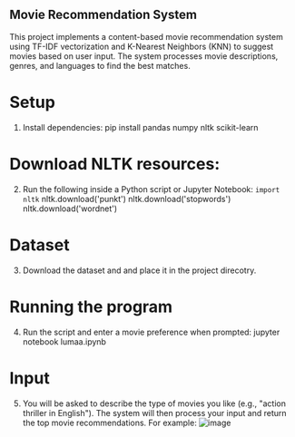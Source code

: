 ## Movie Recommendation System
This project implements a content-based movie recommendation system using TF-IDF vectorization and K-Nearest Neighbors (KNN) to suggest movies based on user input. The system processes movie descriptions, genres, and languages to find the best matches.

# Setup
1. Install dependencies:
pip install pandas numpy nltk scikit-learn

# Download NLTK resources:
2. Run the following inside a Python script or Jupyter Notebook:
`import nltk`
nltk.download('punkt')
nltk.download('stopwords')
nltk.download('wordnet')

# Dataset
3. Download the dataset and and place it in the project direcotry.

# Running the program
4. Run the script and enter a movie preference when prompted:
   jupyter notebook lumaa.ipynb

# Input
5. You will be asked to describe the type of movies you like (e.g., "action thriller in English"). The system will then process your input and return the top movie recommendations.
For example: 
![image](https://github.com/user-attachments/assets/c515b00a-02cd-42ca-8b9e-f788b1f0d459)







